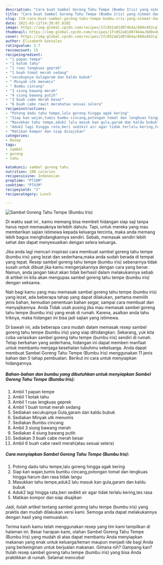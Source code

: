 ```yaml
---
description: "Cara buat Sambel Goreng Tahu Tempe (Bumbu Iris) yang nikmat dan Mudah Dibuat"
title: "Cara buat Sambel Goreng Tahu Tempe (Bumbu Iris) yang nikmat dan Mudah Dibuat"
slug: 119-cara-buat-sambel-goreng-tahu-tempe-bumbu-iris-yang-nikmat-dan-mudah-dibuat
date: 2021-03-11T14:39:07.810Z
image: https://img-global.cpcdn.com/recipes/1fc052a01d074b4a/680x482cq70/sambel-goreng-tahu-tempe-bumbu-iris-foto-resep-utama.jpg
thumbnail: https://img-global.cpcdn.com/recipes/1fc052a01d074b4a/680x482cq70/sambel-goreng-tahu-tempe-bumbu-iris-foto-resep-utama.jpg
cover: https://img-global.cpcdn.com/recipes/1fc052a01d074b4a/680x482cq70/sambel-goreng-tahu-tempe-bumbu-iris-foto-resep-utama.jpg
author: Elizabeth Gonzales
ratingvalue: 3.7
reviewcount: 15
recipeingredient:
- "1 papan tempe"
- "1 kotak tahu"
- "1 ruas lengkuas geprek"
- "1 buah tomat merah sedang"
- "secukupnya Gulagaram dan kaldu bubuk"
- " Minyak utk menumis"
- " Bumbu cincang"
- "3 siung bawang merah"
- "4 siung bawang putih"
- "3 buah cabe merah besar"
- "6 buah cabe rawit merahatau sesuai selera"
recipeinstructions:
- "Potong dadu tahu tempe,lalu goreng hingga agak kering"
- "Siap kan wajan,tumis bumbu cincang,potongan tomat dan lengkuas hingga harum dan rasa tidak langu"
- "Masukkan tahu tempe,aduk2 lalu masuk kan gula,garam dan kaldu bubuk"
- "Aduk2 lagi hingga rata,beri sedikit air agar tidak terlalu kering,tes rasa"
- "Matikan kompor dan siap disajikan"
categories:
- Resep
tags:
- sambel
- goreng
- tahu

katakunci: sambel goreng tahu 
nutrition: 200 calories
recipecuisine: Indonesian
preptime: "PT18M"
cooktime: "PT43M"
recipeyield: "2"
recipecategory: Lunch

---
```



![Sambel Goreng Tahu Tempe (Bumbu Iris)](https://img-global.cpcdn.com/recipes/1fc052a01d074b4a/680x482cq70/sambel-goreng-tahu-tempe-bumbu-iris-foto-resep-utama.jpg)

Di waktu  saat ini , kamu memang bisa membeli hidangan siap saji tanpa harus repot memasaknya terlebih dahulu. Tapi, untuk mereka yang mau memberikan sajian istimewa kepada keluarga tercinta, maka anda memang lebih bagus menghidangkannya sendiri. Sebab, memasak sendiri lebih sehat dan dapat menyesuaikan dengan selera keluarga.

Jika anda lagi mencari inspirasi cara membuat sambel goreng tahu tempe (bumbu iris) yang lezat dan sederhana,maka anda sudah berada di tempat yang tepat. Resep sambel goreng tahu tempe (bumbu iris)  sebenarnya tidak susah untuk dibuat jika kamu mengerjakannya dengan cara yang benar. Namun, anda jangan takut akan tidak berhasil dalam melakukannya 
sebab di artikel ini kita akan mengupas sambel goreng tahu tempe (bumbu iris) dengan seksama.  



Nah bagi kamu yang mau memasak sambel goreng tahu tempe (bumbu iris) yang lezat, ada beberapa tahap yang dapat dilakukan, pertama memilih jenis bahan, kemudian penentuan bahan segar, sampai cara membuat dan menyajikannya. Anda Tidak usah pusing jika mau memasak sambel goreng tahu tempe (bumbu iris) yang enak di rumah. Karena, asalkan anda  tahu triknya, maka hidangan ini bisa jadi sajian yang istimewa.

Di bawah ini, ada beberapa cara mudah dalam memasak resep sambel goreng tahu tempe (bumbu iris) yang siap dihidangkan. Sekarang, yuk kita coba variasikan sambel goreng tahu tempe (bumbu iris) sendiri di rumah. Tetap berbahan yang sederhana, hidangan ini dapat memberi manfaat untuk membantu menjaga kesehatan tubuhmu sekeluarga. Anda dapat membuat Sambel Goreng Tahu Tempe (Bumbu Iris) menggunakan 11 jenis bahan dan 5 tahap pembuatan. Berikut ini cara untuk menyiapkan hidangannya.

<!--inarticleads1-->

##### Bahan-bahan dan bumbu yang dibutuhkan untuk menyiapkan Sambel Goreng Tahu Tempe (Bumbu Iris):

1. Ambil 1 papan tempe
1. Ambil 1 kotak tahu
1. Ambil 1 ruas lengkuas geprek
1. Ambil 1 buah tomat merah sedang
1. Sediakan secukupnya Gula,garam dan kaldu bubuk
1. Sediakan  Minyak utk menumis
1. Sediakan  Bumbu cincang
1. Ambil 3 siung bawang merah
1. Sediakan 4 siung bawang putih
1. Sediakan 3 buah cabe merah besar
1. Ambil 6 buah cabe rawit merah(atau sesuai selera)




<!--inarticleads2-->

##### Cara menyiapkan Sambel Goreng Tahu Tempe (Bumbu Iris):

1. Potong dadu tahu tempe,lalu goreng hingga agak kering
1. Siap kan wajan,tumis bumbu cincang,potongan tomat dan lengkuas hingga harum dan rasa tidak langu
1. Masukkan tahu tempe,aduk2 lalu masuk kan gula,garam dan kaldu bubuk
1. Aduk2 lagi hingga rata,beri sedikit air agar tidak terlalu kering,tes rasa
1. Matikan kompor dan siap disajikan




Jadi, itulah artikel tentang  sambel goreng tahu tempe (bumbu iris)  yang praktis dan mudah dilakukan versi kami. Semoga anda dapat melakukannya dengan hasil yang memuaskan. 

Terima kasih kamu telah menggunakan resep yang tim kami tampilkan di halaman ini. Besar harapan kami, olahan  Sambel Goreng Tahu Tempe (Bumbu Iris) yang mudah di atas dapat membantu Anda menyiapkan makanan yang enak untuk keluarga/teman maupun menjadi ide bagi Anda yang berkeinginan untuk berjualan makanan. Gimana nih? Gampang kan? Itulah resep sambel goreng tahu tempe (bumbu iris) yang bisa Anda praktikkan di rumah. Selamat mencoba!

